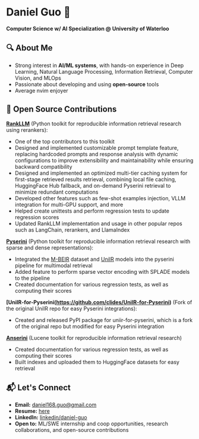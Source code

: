 # Daniel Guo 👋  
**Computer Science w/ AI Specialization @ University of Waterloo**  

## 🔍 About Me  
- Strong interest in **AI/ML systems**, with hands-on experience in Deep Learning, Natural Language Processing, Information Retrieval, Computer Vision, and MLOps
- Passionate about developing and using **open-source** tools
- Average nvim enjoyer

## 🌟 Open Source Contributions
**[RankLLM](https://github.com/castorini/rank_llm)** (Python toolkit for reproducible information retrieval research using rerankers):
- One of the top contributors to this toolkit
- Designed and implemented customizable prompt template feature, replacing hardcoded prompts and response analysis with dynamic configurations to improve extensibility and maintainability while ensuring backward compatibility
- Designed and implemented an optimized multi-tier caching system for first-stage retrieved results retrieval, combining local file caching, HuggingFace Hub fallback, and on-demand Pyserini retrieval to minimize redundant computations
- Developed other features such as few-shot examples injection, VLLM integration for multi-GPU support, and more
- Helped create unittests and perform regression tests to update regression scores
- Updated RankLLM implementation and usage in other popular repos such as LangChain, rerankers, and LlamaIndex

**[Pyserini](https://github.com/castorini/pyserini/)** (Python toolkit for reproducible information retrieval research with sparse and dense representations):
- Integrated the [M-BEIR](https://huggingface.co/datasets/TIGER-Lab/M-BEIR) dataset and [UniIR](https://github.com/TIGER-AI-Lab/UniIR) models into the pyserini pipeline for multimodal retrieval
- Added feature to perform sparse vector encoding with SPLADE models to the pipeline
- Created documentation for various regression tests, as well as computing their scores

**[UniIR-for-Pyserini(https://github.com/clides/UniIR-for-Pyserini)** (Fork of the original UniIR repo for easy Pyserini integrations):
- Created and released PyPI package for uniir-for-pyserini, which is a fork of the original repo but modified for easy Pyserini integration

**[Anserini](https://github.com/castorini/anserini)** (Lucene toolkit for reproducible information retrieval research)
- Created documentation for various regression tests, as well as computing their scores
- Built indexes and uploaded them to HuggingFace datasets for easy retrieval

## 📬 Let's Connect  
- **Email:** daniel168.guo@gmail.com
- **Resume:** [here](https://github.com/clides/clides/blob/main/DanielGuo_Resume.pdf)
- **LinkedIn:** [linkedin/daniel-guo](https://www.linkedin.com/in/daniel-guo-656251272/)  
- **Open to:** ML/SWE internship and coop opportunities, research collaborations, and open-source contributions 
